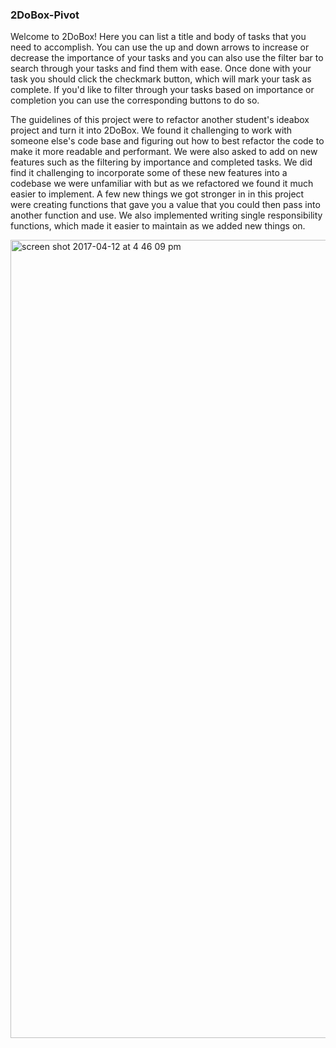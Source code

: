 ### 2DoBox-Pivot

Welcome to 2DoBox! Here you can list a title and body of tasks that you need to accomplish. You can use the up and down arrows to increase or decrease the importance of your tasks and you can also use the filter bar to search through your tasks and find them with ease. Once done with your task you should click the checkmark button, which will mark your task as complete. If you'd like to filter through your tasks based on importance or completion you can use the corresponding buttons to do so. 

The guidelines of this project were to refactor another student's ideabox project and turn it into 2DoBox. We found it challenging to work with someone else's code base and figuring out how to best refactor the code to make it more readable and performant. We were also asked to add on new features such as the filtering by importance and completed tasks. We did find it challenging to incorporate some of these new features into a codebase we were unfamiliar with but as we refactored we found it much easier to implement. A few new things we got stronger in in this project were creating functions that gave you a value that you could then pass into another function and use. We also implemented writing single responsibility functions, which made it easier to maintain as we added new things on.   

<img width="1277" alt="screen shot 2017-04-12 at 4 46 09 pm" src="https://cloud.githubusercontent.com/assets/18603030/24982646/a904ca12-1f9f-11e7-8994-aba860c9f745.png">




